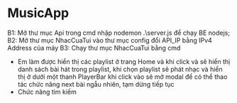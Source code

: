 # MusicApp
B1: Mở thư mục Api trong cmd nhập nodemon .\server.js để chạy BE nodejs; 
B2: Mở thư mục NhacCuaTui vào thư mục config đổi API_IP bằng IPv4 Address của máy
B3: Chạy thư mục NhacCuaTui bằng cmd

+ Em làm được hiển thị các playlist ở trang Home và khi click và sẽ hiển thị danh sách bài hát trong playlist, 
khi chọn playlist sẽ phát nhạc và hiển thị ở dưới một thanh PlayerBar khi click vào sẽ mở modal để có thể thao tác chức năng next bài ngẫu nhiên, tạm dừng tiếp tục
+ Chức năng tìm kiếm 
